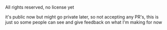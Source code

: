 All rights reserved, no license yet

it's public now but might go private later, so not accepting any PR's, this is just so some people can see and give feedback on what I'm making for now
